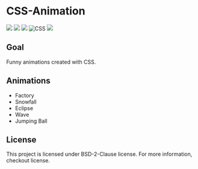 # CSS-Animation

![](https://img.shields.io/badge/License-BSD%202%20Clause-red)
![](https://img.shields.io/badge/Version-Stable-success)
![](https://img.shields.io/badge/-Stylish-2d2f40?style=flat&logo=stylelint)
![CSS](https://img.shields.io/badge/-CSS-05122A?style=flat&logo=CSS3)
![](https://img.shields.io/badge/No.%20of%20Animations-5-9cf?style=flat&logo=Soundcharts)

## Goal

Funny animations created with CSS.

## Animations

- Factory
- Snowfall
- Eclipse
- Wave
- Jumping Ball

## License

This project is licensed under BSD-2-Clause license. For more information, checkout license.